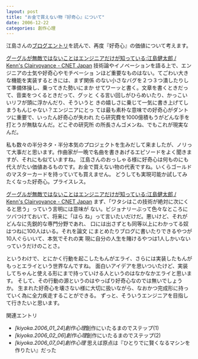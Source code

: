 ```yaml
---
layout: post
title: "お金で買えない物『好奇心』について"
date: 2006-12-22
categories: 創作心理
---
```

江島さんの[ブログエントリ](http://blog.japan.cnet.com/kenn/archives/003431.html)を読んで、再度『好奇心』の価値について考えます。

 [グーグルが無敵ではないことはエンジニアだけが知っている:江島健太郎 / Kenn's Clairvoyance - CNET Japan](http://blog.japan.cnet.com/kenn/archives/003431.html)
 技術論やイノベーションを語る上で、エンジニアの士気や好奇心やモチベーショ
 ンほど重要なものはない。てごわい大きな機能を実装するときには、まず関係
 のない小さなバグを２つ３つ潰したりして準備体操し、乗ってきた勢いにまか
 せてワーッと書く。文章を書くときだって、音楽をつくるときだって、グッと
 くる言い回しがひらめいたり、かっこいいリフが頭に浮かんだり、そういうと
 きの嬉しさに乗じて一気に書き上げてしまうもんじゃない？エンジニアにとっ
 ては最も素朴な意味での好奇心がダントツに重要で、いったん好奇心が失われ
 たら研究費を1000億積もうがどんな手を打とうが無駄なんだ。どこぞの研究所
 の所長さんゴメンね、でもこれが現実なんだ。

私も数々の半分ネタ・半分本気のプロジェクトを生みだして来ましたが、ノリって大事だと思います。作曲家が一晩で名曲を書きあげるエピソードをよく聞きますが、それにも似ていますね。
江島さんのおっしゃる様に好奇心は何ものにも代えがたい価値あるものです。お金で買えない物の代表ですね。いくらゴールドのマスターカードを持っていても買えません。
どうしても実現可能か試してみたくなった好奇心。プライスレス。

 [グーグルが無敵ではないことはエンジニアだけが知っている:江島健太郎 / Kenn's Clairvoyance - CNET Japan](http://blog.japan.cnet.com/kenn/archives/003431.html)
 まず、「ワタシはこの技術が絶対に次にくると思う」っていう言明には意味が
 ない。ビジョナリーぶって色々なところにツバつけておいて、将来に「ほら
 ね」って言いたいだけだ。悪いけど、それがどんなに先鋭的な専門分野であれ、
 口には出さずとも同等以上にわかってる奴はつねに100人はいる。それを論文
 にまとめたりブログに書いたりできるやつが10人ぐらいいて、本気でそれの実
 現に自分の人生を賭けるやつは1人しかいないっていうだけのことさ。

というわけで、とにかく行動を起こしたもんがエライ、さらには実装したもんがもっとエライという世界なんですね。
面白いアイデアを思いついたけど、実装してちゃんと使える形にまで持っていける人というのはなかなかエライと思います。
そして、その行動の源というのはやっぱり好奇心なのでは無いでしょうか。
生まれた好奇心を壊さない様に大切に扱いながら、なおかつ完成形に持っていく為に全力疾走することができる。
ずっと、そういうエンジニアを目指して行きたいと思います。

関連エントリ
- *[kiyoka.2006_01_24*]*創作心理*創作にいたるまのでステップ(1)
- *[kiyoka.2006_02_06*]*創作心理*創作にいたるまのでステップ(2)
- *[kiyoka.2006_07_04*]*創作心理* 思えば原点は『ひとりでに賢くなるマシンを作りたい』だった
